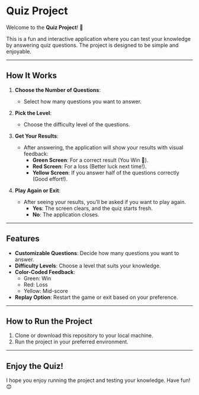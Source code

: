 # **Quiz Project**  

Welcome to the **Quiz Project**! 🎉  

This is a fun and interactive application where you can test your knowledge by answering quiz questions. The project is designed to be simple and enjoyable.

---

## **How It Works**  
1. **Choose the Number of Questions**:  
   - Select how many questions you want to answer.  

2. **Pick the Level**:  
   - Choose the difficulty level of the questions.  

3. **Get Your Results**:  
   - After answering, the application will show your results with visual feedback:  
     - **Green Screen**: For a correct result (You Win 🎉).  
     - **Red Screen**: For a loss (Better luck next time!).  
     - **Yellow Screen**: If you answer half of the questions correctly (Good effort!).

4. **Play Again or Exit**:  
   - After seeing your results, you’ll be asked if you want to play again.  
     - **Yes**: The screen clears, and the quiz starts fresh.  
     - **No**: The application closes.

---

## **Features**  
- **Customizable Questions**: Decide how many questions you want to answer.  
- **Difficulty Levels**: Choose a level that suits your knowledge.  
- **Color-Coded Feedback**:  
   - Green: Win  
   - Red: Loss  
   - Yellow: Mid-score  
- **Replay Option**: Restart the game or exit based on your preference.

---

## **How to Run the Project**  
1. Clone or download this repository to your local machine.  
2. Run the project in your preferred environment.  

---

## **Enjoy the Quiz!**  
I hope you enjoy running the project and testing your knowledge. Have fun! 😊  

